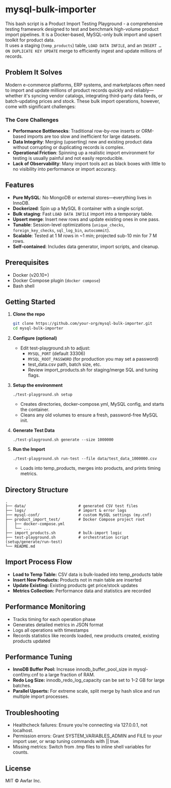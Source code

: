 # mysql-bulk-importer

This bash script is a Product Import Testing Playground - a comprehensive testing framework designed to test and benchmark high-volume product import pipelines. It is a Docker‐based, MySQL-only bulk import and upsert toolkit for product data.  
It uses a staging (`temp_products`) table, `LOAD DATA INFILE`, and an `INSERT … ON DUPLICATE KEY UPDATE` merge to efficiently ingest and update millions of records.

## Problem It Solves
Modern e-commerce platforms, ERP systems, and marketplaces often need to import and update millions of product records quickly and reliably—whether it's syncing vendor catalogs, integrating third-party data feeds, or batch-updating prices and stock.
These bulk import operations, however, come with significant challenges:

### The Core Challenges
- **Performance Bottlenecks**: Traditional row-by-row inserts or ORM-based imports are too slow and inefficient for large datasets.
- **Data Integrity**: Merging (upserting) new and existing product data without corrupting or duplicating records is complex.
- **Operational Friction**: Spinning up a realistic import environment for testing is usually painful and not easily reproducible.
- **Lack of Observability**: Many import tools act as black boxes with little to no visibility into performance or import accuracy.


## Features

- **Pure MySQL**: No MongoDB or external stores—everything lives in InnoDB.
- **Dockerized**: Spin up a MySQL 8 container with a single script.
- **Bulk staging**: Fast `LOAD DATA INFILE` import into a temporary table.
- **Upsert merge**: Insert new rows and update existing ones in one pass.
- **Tunable**: Session-level optimizations (`unique_checks`, `foreign_key_checks`, `sql_log_bin`, `autocommit`).
- **Scalable**: Tested at 1 M rows in ~1 min; projected sub-10 min for 7 M rows.
- **Self-contained**: Includes data generator, import scripts, and cleanup.

## Prerequisites

- Docker (v20.10+)
- Docker Compose plugin (`docker compose`)
- Bash shell

## Getting Started

1. **Clone the repo**  
   ```bash
   git clone https://github.com/your-org/mysql-bulk-importer.git
   cd mysql-bulk-importer
2. **Configure (optional)**
   - Edit test-playground.sh to adjust:
      - `MYSQL_PORT` (default 33306)
      - `MYSQL_ROOT_PASSWORD` (for production you may set a password)
      - test_data.csv path, batch size, etc.
      - Review import_products.sh for staging/merge SQL and tuning flags.

3. **Setup the environment**
   ```
   ./test-playground.sh setup
   ```
   - Creates directories, docker-compose.yml, MySQL config, and starts the container.
   - Cleans any old volumes to ensure a fresh, password-free MySQL init.
4. **Generate Test Data**
   ```
   ./test-playground.sh generate --size 1000000
   ```
5. **Run the Import**
   ```
   ./test-playground.sh run-test --file data/test_data_1000000.csv
   ```
   - Loads into temp_products, merges into products, and prints timing metrics.


## Directory Structure

```
.
├── data/                       # generated CSV test files
├── logs/                       # import & error logs
├── mysql-conf/                 # custom MySQL settings (my.cnf)
├── product_import_test/        # Docker Compose project root
│   ├── docker-compose.yml
│   └── ...
├── import_products.sh          # bulk‐import logic
├── test-playground.sh          # orchestration script (setup/generate/run-test)
└── README.md
```

## Import Process Flow

- **Load to Temp Table:** CSV data is bulk-loaded into temp_products table
- **Insert New Products:** Products not in main table are inserted
- **Update Existing:** Existing products get price/stock updates
- **Metrics Collection:** Performance data and statistics are recorded

 ## Performance Monitoring
 
- Tracks timing for each operation phase
- Generates detailed metrics in JSON format
- Logs all operations with timestamps
- Records statistics like records loaded, new products created, existing products updated

## Performance Tuning
- **InnoDB Buffer Pool:** Increase innodb_buffer_pool_size in mysql-conf/my.cnf to a large fraction of RAM.
- **Redo Log Size:** innodb_redo_log_capacity can be set to 1–2 GB for large batches.
- **Parallel Upserts:** For extreme scale, split merge by hash slice and run multiple import processes.

## Troubleshooting
- Healthcheck failures: Ensure you’re connecting via 127.0.0.1, not localhost.
- Permission errors: Grant SYSTEM_VARIABLES_ADMIN and FILE to your import user, or wrap tuning commands with || true.
- Missing metrics: Switch from .tmp files to inline shell variables for counts.

## License
MIT © Awfar Inc.

